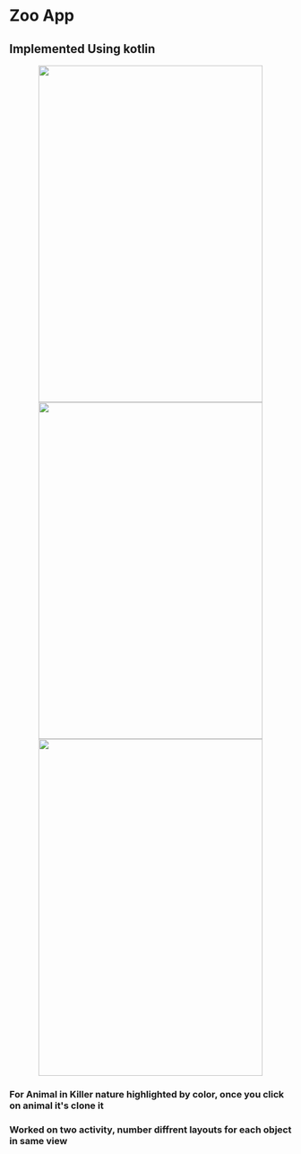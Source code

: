 # Zoo App

## Implemented Using kotlin

<p align="center">
<img src="https://user-images.githubusercontent.com/15515106/28459924-3001340c-6e2d-11e7-9f59-28ea299da953.png" height="600" width="400">
<img src="https://user-images.githubusercontent.com/15515106/28459923-300100fe-6e2d-11e7-8088-58f0500e16ec.png" height="600" width="400">
<img src="https://user-images.githubusercontent.com/15515106/28459925-302d81ec-6e2d-11e7-8b2f-64e0b324c6f8.png" height="600" width="400">
</p>

### For Animal in Killer nature highlighted by color, once you click on animal it's clone it
### Worked on two activity, number diffrent layouts for each object in same view
